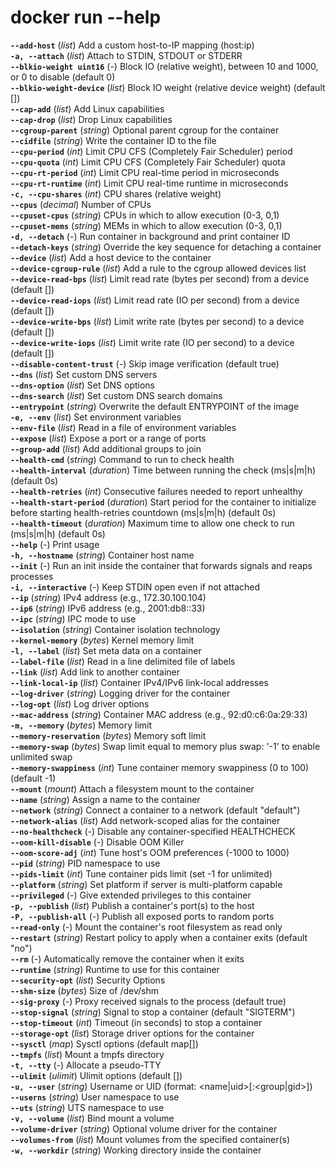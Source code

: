 # docker run --help  
  
**`--add-host`** 	 (_list_)  Add a custom host-to-IP mapping (host:ip)  
**`-a, --attach`** 	 (_list_) 	Attach to STDIN, STDOUT or STDERR  
**`--blkio-weight uint16`** 	 (_-_) 	Block IO (relative weight), between 10 and 1000, or 0 to disable (default 0)  
**`--blkio-weight-device`** 	 (_list_) 	Block IO weight (relative device weight) (default [])  
**`--cap-add`** 	 (_list_) 	Add Linux capabilities  
**`--cap-drop`** 	 (_list_) 	Drop Linux capabilities  
**`--cgroup-parent`** 	 (_string_) 	Optional parent cgroup for the container  
**`--cidfile`** 	 (_string_) 	Write the container ID to the file  
**`--cpu-period`** 	 (_int_) 	Limit CPU CFS (Completely Fair Scheduler) period  
**`--cpu-quota`** 	 (_int_) 	Limit CPU CFS (Completely Fair Scheduler) quota  
**`--cpu-rt-period`** 	 (_int_) 	Limit CPU real-time period in microseconds  
**`--cpu-rt-runtime`** 	 (_int_) 	Limit CPU real-time runtime in microseconds  
**`-c, --cpu-shares`** 	 (_int_) 	CPU shares (relative weight)  
**`--cpus`** 	 (_decimal_) 	Number of CPUs  
**`--cpuset-cpus`** 	 (_string_) 	CPUs in which to allow execution (0-3, 0,1)  
**`--cpuset-mems`** 	 (_string_) 	MEMs in which to allow execution (0-3, 0,1)  
**`-d, --detach`** 	 (_-_) 	Run container in background and print container ID  
**`--detach-keys`** 	 (_string_) 	Override the key sequence for detaching a container  
**`--device`** 	 (_list_) 	Add a host device to the container  
**`--device-cgroup-rule`** 	 (_list_) 	Add a rule to the cgroup allowed devices list  
**`--device-read-bps`** 	 (_list_) 	Limit read rate (bytes per second) from a device (default [])  
**`--device-read-iops`** 	 (_list_) 	Limit read rate (IO per second) from a device (default [])  
**`--device-write-bps`** 	 (_list_) 	Limit write rate (bytes per second) to a device (default [])  
**`--device-write-iops`** 	 (_list_) 	Limit write rate (IO per second) to a device (default [])  
**`--disable-content-trust`** 	 (_-_) 	Skip image verification (default true)  
**`--dns`** 	 (_list_) 	Set custom DNS servers  
**`--dns-option`** 	 (_list_) 	Set DNS options  
**`--dns-search`** 	 (_list_) 	Set custom DNS search domains  
**`--entrypoint`** 	 (_string_) 	Overwrite the default ENTRYPOINT of the image  
**`-e, --env`** 	 (_list_) 	Set environment variables  
**`--env-file`** 	 (_list_) 	Read in a file of environment variables  
**`--expose`** 	 (_list_) 	Expose a port or a range of ports  
**`--group-add`** 	 (_list_) 	Add additional groups to join  
**`--health-cmd`** 	 (_string_) 	Command to run to check health  
**`--health-interval`** 	 (_duration_) 	Time between running the check (ms|s|m|h) (default 0s)  
**`--health-retries`** 	 (_int_) 	Consecutive failures needed to report unhealthy  
**`--health-start-period`** 	 (_duration_) 	Start period for the container to initialize before starting health-retries countdown (ms|s|m|h) (default 0s)  
**`--health-timeout`** 	 (_duration_) 	Maximum time to allow one check to run (ms|s|m|h) (default 0s)  
**`--help`** 	 (_-_) 	Print usage  
**`-h, --hostname`** 	 (_string_) 	Container host name  
**`--init`** 	 (_-_) 	Run an init inside the container that forwards signals and reaps processes  
**`-i, --interactive`** 	 (_-_) 	Keep STDIN open even if not attached  
**`--ip`** 	 (_string_) 	IPv4 address (e.g., 172.30.100.104)  
**`--ip6`** 	 (_string_) 	IPv6 address (e.g., 2001:db8::33)  
**`--ipc`** 	 (_string_) 	IPC mode to use  
**`--isolation`** 	 (_string_) 	Container isolation technology  
**`--kernel-memory`** 	 (_bytes_) 	Kernel memory limit  
**`-l, --label`** 	 (_list_) 	Set meta data on a container  
**`--label-file`** 	 (_list_) 	Read in a line delimited file of labels  
**`--link`** 	 (_list_) 	Add link to another container  
**`--link-local-ip`** 	 (_list_) 	Container IPv4/IPv6 link-local addresses  
**`--log-driver`** 	 (_string_) 	Logging driver for the container  
**`--log-opt`** 	 (_list_) 	Log driver options  
**`--mac-address`** 	 (_string_) 	Container MAC address (e.g., 92:d0:c6:0a:29:33)  
**`-m, --memory`** 	 (_bytes_) 	Memory limit  
**`--memory-reservation`** 	 (_bytes_) 	Memory soft limit  
**`--memory-swap`** 	 (_bytes_) 	Swap limit equal to memory plus swap: '-1' to enable unlimited swap  
**`--memory-swappiness`** 	 (_int_) 	Tune container memory swappiness (0 to 100) (default -1)  
**`--mount`** 	 (_mount_) 	Attach a filesystem mount to the container  
**`--name`** 	 (_string_) 	Assign a name to the container  
**`--network`** 	 (_string_) 	Connect a container to a network (default "default")  
**`--network-alias`** 	 (_list_) 	Add network-scoped alias for the container  
**`--no-healthcheck`** 	 (_-_) 	Disable any container-specified HEALTHCHECK  
**`--oom-kill-disable`** 	 (_-_) 	Disable OOM Killer  
**`--oom-score-adj`** 	 (_int_) 	Tune host's OOM preferences (-1000 to 1000)  
**`--pid`** 	 (_string_) 	PID namespace to use  
**`--pids-limit`** 	 (_int_) 	Tune container pids limit (set -1 for unlimited)  
**`--platform`** 	 (_string_) 	Set platform if server is multi-platform capable  
**`--privileged`** 	 (_-_) 	Give extended privileges to this container  
**`-p, --publish`** 	 (_list_) 	Publish a container's port(s) to the host  
**`-P, --publish-all`** 	 (_-_) 	Publish all exposed ports to random ports  
**`--read-only`** 	 (_-_) 	Mount the container's root filesystem as read only  
**`--restart`** 	 (_string_) 	Restart policy to apply when a container exits (default "no")  
**`--rm`** 	 (_-_) 	Automatically remove the container when it exits  
**`--runtime`** 	 (_string_) 	Runtime to use for this container  
**`--security-opt`** 	 (_list_) 	Security Options  
**`--shm-size`** 	 (_bytes_) 	Size of /dev/shm  
**`--sig-proxy`** 	 (_-_) 	Proxy received signals to the process (default true)  
**`--stop-signal`** 	 (_string_) 	Signal to stop a container (default "SIGTERM")  
**`--stop-timeout`** 	 (_int_) 	Timeout (in seconds) to stop a container  
**`--storage-opt`** 	 (_list_) 	Storage driver options for the container  
**`--sysctl`** 	 (_map_) 	Sysctl options (default map[])  
**`--tmpfs`** 	 (_list_) 	Mount a tmpfs directory  
**`-t, --tty`** 	 (_-_) 	Allocate a pseudo-TTY  
**`--ulimit`** 	 (_ulimit_) 	Ulimit options (default [])  
**`-u, --user`** 	 (_string_) 	Username or UID (format: <name|uid>[:<group|gid>])  
**`--userns`** 	 (_string_) 	User namespace to use  
**`--uts`** 	 (_string_) 	UTS namespace to use  
**`-v, --volume`** 	 (_list_) 	Bind mount a volume  
**`--volume-driver`** 	 (_string_) 	Optional volume driver for the container  
**`--volumes-from`** 	 (_list_) 	Mount volumes from the specified container(s)  
**`-w, --workdir`** 	 (_string_) 	Working directory inside the container